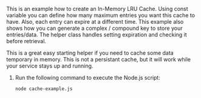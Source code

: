 This is an example how to create an In-Memory LRU Cache. Using const variable you can define how many maximum entries you want this cache to have. 
Also, each entry can expire at a different time. 
This example also shows how you can generate a complex / compound key to store your entries/data. 
The helper class handles setting expiration and checking it before retrieval. 

This is a great easy starting helper if you need to cache some data temporary in memory. This is not a persistant cache, but it will work while your service stays up and running. 

1. Run the following command to execute the Node.js script:

   ```
   node cache-example.js
   ```

   